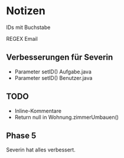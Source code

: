 # Notizen

IDs mit Buchstabe

REGEX Email

## Verbesserungen für Severin

* Parameter setID() Aufgabe.java
* Parameter setID() Benutzer.java

## TODO

* Inline-Kommentare
* Return null in Wohnung.zimmerUmbauen()

## Phase 5

Severin hat alles verbessert.